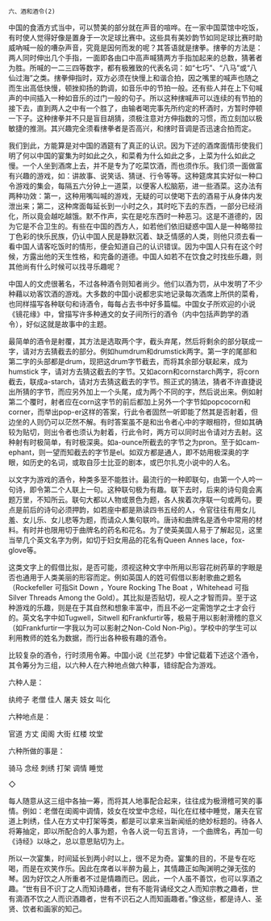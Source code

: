     六、酒和酒令(2) 

   中国的食酒方式当中，可以赞美的部分就在声音的喧哗。在一家中国菜馆中吃饭，有时使人觉得好像是置身于一次足球比赛中。这些具有美妙韵节如同足球比赛时助威吶喊一般的嘈杂声音，究竟是因何而发的呢？其答语就是搳拳。搳拳的方法是：两人同时伸出几个手指，一面即各由口中高声喊猜两方手指加起来的总数，猜著者为胜。所喊的一二三四等数字，都有极雅致的代表名词：如“七巧”、“八马”或“八仙过海”之类。搳拳伸指时，双方必须在快慢上和谐合拍，因之嘴里的喊声也随之而生出高低快慢，顿挫抑扬的韵调，如音乐中的节拍一般。还有些人并在上下句喊声的中间插入一种如音乐的过门一般的句子。所以这种搳喊声可以连续的有节拍的接下去，直到两人之中有一个胜了，由输者喝完事先所约定的杯酒时，方暂时停顿一下子。这种搳拳并不只是盲目胡猜，须极注意对方伸指数的习惯，而立刻加以极敏捷的推测。其兴趣完全须看搳拳者是否高兴，和搳时音调是否迅速合拍而定。

   我们到此，方能算是对中国的酒筵有了真正的认识。因为下述的酒席面情形使我们明了何以中国的宴集为时如此之久，和菜肴为什么如此之多，上菜为什么如此之慢。一个人坐到酒席上去，并不是专为了吃菜饮酒，而也须作乐。我们须一面做富有兴趣的游戏，如：讲故事、说笑话、猜谜、行令等等。这种筵席其实好似一种口令游戏的集会，每隔五六分钟上一道菜，以便客人松脑筋，进一些酒菜。这办法有两种功效：第一，这种用嘴叫喊的游戏，无疑的可以使喝下去的酒易于从身体内发泄出来；第二，这种席面每延长到一小时之久，其时吃下去的东西，一部分已经消化，所以竟会越吃越饿。默不作声，实在是吃东西时一种恶习。这是不道德的，因为它是不合卫生的。有些在中国的西方人，如若他们依旧疑惑中国人是一种略带拉丁色彩的快乐民族，仍认中国人民是静默沉着、缺乏情感的人类，则他只须去看一看中国人请客吃饭时的情形，便会知道自己的认识错误。因为中国人只有在这个时候，方露出他的天生性格，和完备的道德。中国人如若不在饮食之时找些乐趣，则其他尚有什么时候可以找寻乐趣呢？

   中国人的文虎很著名，不过各种酒令则知者尚少。他们以酒为罚，从中发明了不少种藉以劝客饮酒的游戏。大多数的中国小说都忠实地记录每次酒席上所供的菜肴，也同样描写各种联句和诗酒令，每每占去书中好多篇幅。中国女子所欢迎的小说《镜花缘》中，曾描写许多种通文的女子间所行的酒令（内中包括声韵学的酒令），好似这就是故事中的主题。

   最简单的酒令是射覆，其方法是选取两个字，截头弃尾，然后将剩余的部分联成一字，请对方去猜截去的部分。例如humdrum和drumstick两字。第一字的尾部和第二字的头部都是drum，现把这drum字节截去，而将其余部分联起来，成为humstick 字，请对方去猜这截去的字节。又如acorn和cornstarch两字，将corn截去，联成a-starch，请对方去猜这截去的字节。照正式的猜法，猜者不许直捷说出所猜的字节，而应另外加上一个头尾，成为两个不同的字，然后说出来。例如射第二个覆时，射者应在corn这字节的前后都加上另外一个字节如popcocorn和corner，而举出pop-er这样的答案，行此令者固然一听即能了然其是否射着，但边坐的人则仍可以茫然不解。有时答案虽不是和出令者心中的字眼相符，但如其确较为贴切，则出令者也须认为射着，行此令时，两方可以同时出令请对方去射。这种射有时极简单，有时极深奥。如a-ounce所截去的字节之为pron。至于如cam-ephant，则一望而知截去的字节是el。如双方都是通人，即不妨用极深奥的字眼，如历史的名词，或取自莎士比亚的剧本，或巴尔扎克小说中的人名。

   以文字为游戏的酒令，种类多至不能胜计。最流行的一种即联句，由第一个人吟一句诗，即令第二个人联上一句。这种联句极为有趣。联下去时，后来的诗句竟会离题万里，不知所云。联句大都以人物或景色为题，各人挨着次序联一句或两句。要点是前后的诗句必须押韵，如若座中都是熟读四书五经的人，令官往往有用女儿羞、女儿乐、女儿悲等为题，而请众人集句联吟。唐诗和曲牌名是酒令中常用的材料。有时并也限用切于曲牌名的药名和花名。为了使英美国人易于了解起见，这里当举几个英文名字为例，如切于妇女用品的花名有Queen Annes lace，fox-glove等。

   这类文字上的假借比拟，是否可能，须视这种文字中所用以形容花树药草的字眼是否也通用于人类美丽的形容而定。例如英国人的姓可假借以影射歌曲之题名（Rockefeller 可指Sit Down ，Youre Rocking The Boat ，Whitehead 可指Silver Threads Among the Gold）。其比拟是否贴切，视人之才智而异。至于这种游戏的乐趣，则是在于其自然和想象丰富中，而且不必一定需饱学之士才会行的。英文名字中如Tugwell，Sitwell 和Frankfurtir等，极易于用以影射滑稽的意义（如Frankfurtir一字我以为可以影射之Non-Cold Non-Pig）。学校中的学生可以利用教师的姓名为数据，而行出各种极有趣的酒令。

   比较复杂的酒令，行时须用令筹。中国小说《兰花梦》中曾记载着下述这个酒令，其令筹分为三组，以六种人在六种地点做六种事，错综配合为游戏。

   六种人是：

   纨绔子 老僧 佳人 屠夫 妓女 叫化

   六种地点是：

   官道 方丈 闺阁 大街 红楼 坟堂

   六种所做的事是：

   骑马 念经 刺绣 打架 调情 睡觉

   ◇

   每人随意从这三组中各抽一筹，而将其人地事配合起来，往往成为极滑稽可笑的事情。例如：老僧在闺阁中调情，妓女在坟堂中念经，叫化在红楼中睡觉，屠夫在官道上刺绣，佳人在方丈中打架等类，都是可以拿来当新闻纸的绝妙标题的。待各人将筹抽定，即以所配合的人事为题，令各人说一句五言诗，一个曲牌名，再加一句《诗经》以咏之，总以意思贴切为上。

   所以一次宴集，时间延长到两小时以上，很不足为奇。宴集的目的，不是专在吃喝，而是在欢笑作乐。因此在席者以半醉为最上，其情趣正如陶渊明之弹无弦的琴。因为好饮之人所重者不过是情趣而已。因此，一个人虽不善饮，也可以享酒之趣。“世有目不识丁之人而知诗趣者，世有不能背诵经文之人而知宗教之趣者，世有滴酒不饮之人而识酒趣者，世有不识石之人而知画趣者。”像这些，都是诗人、圣贤、饮者和画家的知己。

